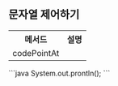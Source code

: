 ## 문자열 제어하기

<body>
  <table>
    <th>메서드</th>
    <th>설명</th>
    <tr>
      <td>codePointAt</td>
    </tr>
  </table>
  ```java
  System.out.prontln();
  ```

  
</body>
